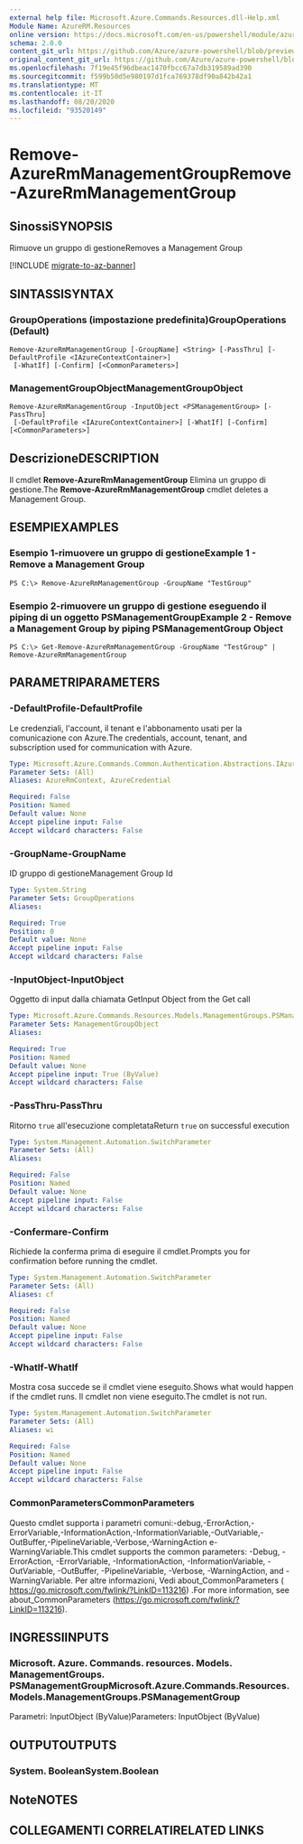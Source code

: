 ```yaml
---
external help file: Microsoft.Azure.Commands.Resources.dll-Help.xml
Module Name: AzureRM.Resources
online version: https://docs.microsoft.com/en-us/powershell/module/azurerm.resources/remove-azurermmanagementgroup/
schema: 2.0.0
content_git_url: https://github.com/Azure/azure-powershell/blob/preview/src/ResourceManager/Resources/Commands.Resources/help/Remove-AzureRmManagementGroup.md
original_content_git_url: https://github.com/Azure/azure-powershell/blob/preview/src/ResourceManager/Resources/Commands.Resources/help/Remove-AzureRmManagementGroup.md
ms.openlocfilehash: 7f19e45f96dbeac1470fbcc67a7db319589ad390
ms.sourcegitcommit: f599b50d5e980197d1fca769378df90a842b42a1
ms.translationtype: MT
ms.contentlocale: it-IT
ms.lasthandoff: 08/20/2020
ms.locfileid: "93520149"
---
```

# <span data-ttu-id="f6d87-101">Remove-AzureRmManagementGroup</span><span class="sxs-lookup"><span data-stu-id="f6d87-101">Remove-AzureRmManagementGroup</span></span>

## <span data-ttu-id="f6d87-102">Sinossi</span><span class="sxs-lookup"><span data-stu-id="f6d87-102">SYNOPSIS</span></span>
<span data-ttu-id="f6d87-103">Rimuove un gruppo di gestione</span><span class="sxs-lookup"><span data-stu-id="f6d87-103">Removes a Management Group</span></span>

[!INCLUDE [migrate-to-az-banner](../../includes/migrate-to-az-banner.md)]

## <span data-ttu-id="f6d87-104">SINTASSI</span><span class="sxs-lookup"><span data-stu-id="f6d87-104">SYNTAX</span></span>

### <span data-ttu-id="f6d87-105">GroupOperations (impostazione predefinita)</span><span class="sxs-lookup"><span data-stu-id="f6d87-105">GroupOperations (Default)</span></span>
```
Remove-AzureRmManagementGroup [-GroupName] <String> [-PassThru] [-DefaultProfile <IAzureContextContainer>]
 [-WhatIf] [-Confirm] [<CommonParameters>]
```

### <span data-ttu-id="f6d87-106">ManagementGroupObject</span><span class="sxs-lookup"><span data-stu-id="f6d87-106">ManagementGroupObject</span></span>
```
Remove-AzureRmManagementGroup -InputObject <PSManagementGroup> [-PassThru]
 [-DefaultProfile <IAzureContextContainer>] [-WhatIf] [-Confirm] [<CommonParameters>]
```

## <span data-ttu-id="f6d87-107">Descrizione</span><span class="sxs-lookup"><span data-stu-id="f6d87-107">DESCRIPTION</span></span>
<span data-ttu-id="f6d87-108">Il cmdlet **Remove-AzureRmManagementGroup** Elimina un gruppo di gestione.</span><span class="sxs-lookup"><span data-stu-id="f6d87-108">The **Remove-AzureRmManagementGroup** cmdlet deletes a Management Group.</span></span>

## <span data-ttu-id="f6d87-109">ESEMPI</span><span class="sxs-lookup"><span data-stu-id="f6d87-109">EXAMPLES</span></span>

### <span data-ttu-id="f6d87-110">Esempio 1-rimuovere un gruppo di gestione</span><span class="sxs-lookup"><span data-stu-id="f6d87-110">Example 1 - Remove a Management Group</span></span>
```
PS C:\> Remove-AzureRmManagementGroup -GroupName "TestGroup"
```

### <span data-ttu-id="f6d87-111">Esempio 2-rimuovere un gruppo di gestione eseguendo il piping di un oggetto PSManagementGroup</span><span class="sxs-lookup"><span data-stu-id="f6d87-111">Example 2 - Remove a Management Group by piping PSManagementGroup Object</span></span>
```
PS C:\> Get-Remove-AzureRmManagementGroup -GroupName "TestGroup" | Remove-AzureRmManagementGroup
```

## <span data-ttu-id="f6d87-112">PARAMETRI</span><span class="sxs-lookup"><span data-stu-id="f6d87-112">PARAMETERS</span></span>

### <span data-ttu-id="f6d87-113">-DefaultProfile</span><span class="sxs-lookup"><span data-stu-id="f6d87-113">-DefaultProfile</span></span>
<span data-ttu-id="f6d87-114">Le credenziali, l'account, il tenant e l'abbonamento usati per la comunicazione con Azure.</span><span class="sxs-lookup"><span data-stu-id="f6d87-114">The credentials, account, tenant, and subscription used for communication with Azure.</span></span>

```yaml
Type: Microsoft.Azure.Commands.Common.Authentication.Abstractions.IAzureContextContainer
Parameter Sets: (All)
Aliases: AzureRmContext, AzureCredential

Required: False
Position: Named
Default value: None
Accept pipeline input: False
Accept wildcard characters: False
```

### <span data-ttu-id="f6d87-115">-GroupName</span><span class="sxs-lookup"><span data-stu-id="f6d87-115">-GroupName</span></span>
<span data-ttu-id="f6d87-116">ID gruppo di gestione</span><span class="sxs-lookup"><span data-stu-id="f6d87-116">Management Group Id</span></span>

```yaml
Type: System.String
Parameter Sets: GroupOperations
Aliases:

Required: True
Position: 0
Default value: None
Accept pipeline input: False
Accept wildcard characters: False
```

### <span data-ttu-id="f6d87-117">-InputObject</span><span class="sxs-lookup"><span data-stu-id="f6d87-117">-InputObject</span></span>
<span data-ttu-id="f6d87-118">Oggetto di input dalla chiamata Get</span><span class="sxs-lookup"><span data-stu-id="f6d87-118">Input Object from the Get call</span></span>

```yaml
Type: Microsoft.Azure.Commands.Resources.Models.ManagementGroups.PSManagementGroup
Parameter Sets: ManagementGroupObject
Aliases:

Required: True
Position: Named
Default value: None
Accept pipeline input: True (ByValue)
Accept wildcard characters: False
```

### <span data-ttu-id="f6d87-119">-PassThru</span><span class="sxs-lookup"><span data-stu-id="f6d87-119">-PassThru</span></span>
<span data-ttu-id="f6d87-120">Ritorno `true` all'esecuzione completata</span><span class="sxs-lookup"><span data-stu-id="f6d87-120">Return `true` on successful execution</span></span>

```yaml
Type: System.Management.Automation.SwitchParameter
Parameter Sets: (All)
Aliases:

Required: False
Position: Named
Default value: None
Accept pipeline input: False
Accept wildcard characters: False
```

### <span data-ttu-id="f6d87-121">-Confermare</span><span class="sxs-lookup"><span data-stu-id="f6d87-121">-Confirm</span></span>
<span data-ttu-id="f6d87-122">Richiede la conferma prima di eseguire il cmdlet.</span><span class="sxs-lookup"><span data-stu-id="f6d87-122">Prompts you for confirmation before running the cmdlet.</span></span>

```yaml
Type: System.Management.Automation.SwitchParameter
Parameter Sets: (All)
Aliases: cf

Required: False
Position: Named
Default value: None
Accept pipeline input: False
Accept wildcard characters: False
```

### <span data-ttu-id="f6d87-123">-WhatIf</span><span class="sxs-lookup"><span data-stu-id="f6d87-123">-WhatIf</span></span>
<span data-ttu-id="f6d87-124">Mostra cosa succede se il cmdlet viene eseguito.</span><span class="sxs-lookup"><span data-stu-id="f6d87-124">Shows what would happen if the cmdlet runs.</span></span>
<span data-ttu-id="f6d87-125">Il cmdlet non viene eseguito.</span><span class="sxs-lookup"><span data-stu-id="f6d87-125">The cmdlet is not run.</span></span>

```yaml
Type: System.Management.Automation.SwitchParameter
Parameter Sets: (All)
Aliases: wi

Required: False
Position: Named
Default value: None
Accept pipeline input: False
Accept wildcard characters: False
```

### <span data-ttu-id="f6d87-126">CommonParameters</span><span class="sxs-lookup"><span data-stu-id="f6d87-126">CommonParameters</span></span>
<span data-ttu-id="f6d87-127">Questo cmdlet supporta i parametri comuni:-debug,-ErrorAction,-ErrorVariable,-InformationAction,-InformationVariable,-OutVariable,-OutBuffer,-PipelineVariable,-Verbose,-WarningAction e-WarningVariable.</span><span class="sxs-lookup"><span data-stu-id="f6d87-127">This cmdlet supports the common parameters: -Debug, -ErrorAction, -ErrorVariable, -InformationAction, -InformationVariable, -OutVariable, -OutBuffer, -PipelineVariable, -Verbose, -WarningAction, and -WarningVariable.</span></span> <span data-ttu-id="f6d87-128">Per altre informazioni, Vedi about_CommonParameters ( https://go.microsoft.com/fwlink/?LinkID=113216) .</span><span class="sxs-lookup"><span data-stu-id="f6d87-128">For more information, see about_CommonParameters (https://go.microsoft.com/fwlink/?LinkID=113216).</span></span>

## <span data-ttu-id="f6d87-129">INGRESSI</span><span class="sxs-lookup"><span data-stu-id="f6d87-129">INPUTS</span></span>

### <span data-ttu-id="f6d87-130">Microsoft. Azure. Commands. resources. Models. ManagementGroups. PSManagementGroup</span><span class="sxs-lookup"><span data-stu-id="f6d87-130">Microsoft.Azure.Commands.Resources.Models.ManagementGroups.PSManagementGroup</span></span>
<span data-ttu-id="f6d87-131">Parametri: InputObject (ByValue)</span><span class="sxs-lookup"><span data-stu-id="f6d87-131">Parameters: InputObject (ByValue)</span></span>

## <span data-ttu-id="f6d87-132">OUTPUT</span><span class="sxs-lookup"><span data-stu-id="f6d87-132">OUTPUTS</span></span>

### <span data-ttu-id="f6d87-133">System. Boolean</span><span class="sxs-lookup"><span data-stu-id="f6d87-133">System.Boolean</span></span>

## <span data-ttu-id="f6d87-134">Note</span><span class="sxs-lookup"><span data-stu-id="f6d87-134">NOTES</span></span>

## <span data-ttu-id="f6d87-135">COLLEGAMENTI CORRELATI</span><span class="sxs-lookup"><span data-stu-id="f6d87-135">RELATED LINKS</span></span>
